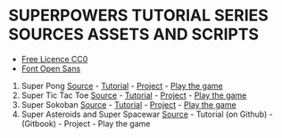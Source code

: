 # SUPERPOWERS TUTORIAL SERIES SOURCES ASSETS AND SCRIPTS

* [Free Licence CC0][1]
* [Font Open Sans][2]


1. Super Pong [Source](1SuperPong) - [Tutorial][3] - [Project][4] - [Play the game][5]
2. Super Tic Tac Toe [Source](2SuperOXO) - [Tutorial][6] - [Project][7] - [Play the game][8]
3. Super Sokoban [Source](3SuperSokoban) - [Tutorial][9] - [Project][10] - [Play the game][11]
4. Super Asteroids and Super Spacewar [Source](4SuperAsteroids) - Tutorial (on Github) - (Gitbook) - Project - Play the game

[1]: https://creativecommons.org/publicdomain/zero/1.0/
[2]: https://fr.wikipedia.org/wiki/Open_Sans
[3]: https://github.com/mseyne/superpowers-tutorials/tree/master/1SuperPong
[4]: https://github.com/mseyne/superpowers-projects/tree/master/1SuperPong
[5]: http://mseyne.itch.io/pong
[6]: https://github.com/mseyne/superpowers-tutorials/tree/master/2SuperOXO
[7]: https://github.com/mseyne/superpowers-projects/tree/master/2SuperOXO
[8]: http://mseyne.itch.io/oxo
[9]: https://github.com/mseyne/superpowers-tutorials/tree/master/3SuperSokoban
[10]: https://github.com/mseyne/superpowers-projects/tree/master/3SuperSokoban
[11]: http://mseyne.itch.io/sokoban